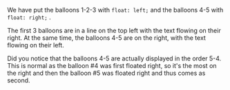 We have put the balloons 1-2-3 with `float: left;` and the balloons 4-5 with `float: right;` .

The first 3 balloons are in a line on the top left with the text flowing on their right. At the same time, the balloons 4-5 are on the right, with the text flowing on their left.

Did you notice that the balloons 4-5 are actually displayed in the order 5-4. This is normal as the balloon #4 was first floated right, so it's the most on the right and then the balloon #5 was floated right and thus comes as second.